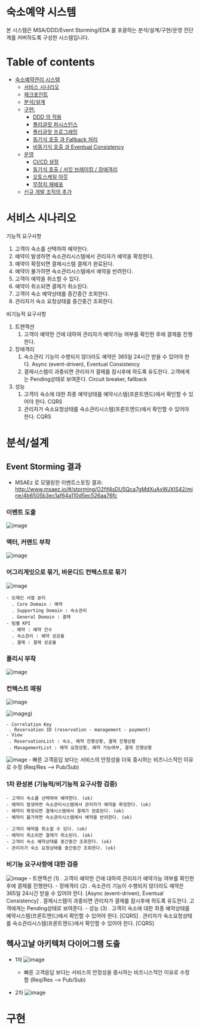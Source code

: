 
# 숙소예약 시스템

본 시스템은 MSA/DDD/Event Storming/EDA 를 포괄하는 분석/설계/구현/운영 전단계를 커버하도록 구성한 시스템입니다.

# Table of contents

- [숙소예약관리 시스템](#---)
  - [서비스 시나리오](#서비스-시나리오)
  - [체크포인트](#체크포인트)
  - [분석/설계](#분석설계)
  - [구현:](#구현-)
    - [DDD 의 적용](#ddd-의-적용)
    - [폴리글랏 퍼시스턴스](#폴리글랏-퍼시스턴스)
    - [폴리글랏 프로그래밍](#폴리글랏-프로그래밍)
    - [동기식 호출 과 Fallback 처리](#동기식-호출-과-Fallback-처리)
    - [비동기식 호출 과 Eventual Consistency](#비동기식-호출-과-Eventual-Consistency)
  - [운영](#운영)
    - [CI/CD 설정](#cicd설정)
    - [동기식 호출 / 서킷 브레이킹 / 장애격리](#동기식-호출-서킷-브레이킹-장애격리)
    - [오토스케일 아웃](#오토스케일-아웃)
    - [무정지 재배포](#무정지-재배포)
  - [신규 개발 조직의 추가](#신규-개발-조직의-추가)

# 서비스 시나리오

기능적 요구사항
1. 고객이 숙소를 선택하여 예약한다.
1. 예약이 발생하면 숙소관리시스템에서 관리자가 예약을 확정한다.
1. 예약이 확정되면 결제시스템 결제가 완료된다.
1. 예약이 불가하면 숙소관리시스템에서 예약을 반려한다.
1. 고객이 예약을 취소할 수 있다.
1. 예약이 취소되면 결제가 취소된다.
1. 고객이 숙소 예약상태를 중간중간 조회한다.
1. 관리자가 숙소 요청상태를 중간중간 조회한다.


비기능적 요구사항
1. 트랜잭션
    1. 고객이 예약한 건에 대하여 관리자가 예약가능 여부를 확인한 후에 결제를 진행한다. 
1. 장애격리
    1. 숙소관리 기능이 수행되지 않더라도 예약은 365일 24시간 받을 수 있어야 한다. Async (event-driven), Eventual Consistency
    1. 결제시스템이 과중되면 관리자가 결제를 잠시후에 하도록 유도한다. 고객에게는 Pending상태로 보여준다. Circuit breaker, fallback
1. 성능
    1. 고객이 숙소에 대한 최종 예약상태를 예약시스템(프론트엔드)에서 확인할 수 있어야 한다. CQRS
    1. 관리자가 숙소요청상태를 숙소관리시스템(프론트엔드)에서 확인할 수 있어야 한다. CQRS


# 분석/설계

## Event Storming 결과
* MSAEz 로 모델링한 이벤트스토밍 결과: http://www.msaez.io/#/storming/O2fif4sDU5Qca7gMdXuAxWJXlS42/mine/4b6505b3ec1af64a110d5ec526aa76fc


### 이벤트 도출
![image](https://user-images.githubusercontent.com/63624005/100561536-85a0fe00-32fc-11eb-867a-661a715ab4dd.png)

  
### 액터, 커맨드 부착
![image](https://user-images.githubusercontent.com/63624005/100561589-a8331700-32fc-11eb-9529-fd5e6fbfb6c1.png)


### 어그리게잇으로 묶기, 바운디드 컨텍스트로 묶기
![image](https://user-images.githubusercontent.com/63624005/100561638-c3058b80-32fc-11eb-85e1-9f02767ec27a.png)


    - 도메인 서열 분리
      . Core Domain : 예약 
      . Supporting Domain : 숙소관리
      . General Domain : 결제
    - 팀별 KPI
      . 예약 : 예약 건수
      . 숙소관리 : 예약 성공율
      . 결제 : 결제 성공율
      

### 폴리시 부착
![image](https://user-images.githubusercontent.com/63624005/100561662-d153a780-32fc-11eb-826a-fdaab23e521d.png)


### 컨텍스트 매핑
![image](https://user-images.githubusercontent.com/63624005/100561689-df092d00-32fc-11eb-9b1a-ed67647284e5.png)

![image](https://user-images.githubusercontent.com/63624005/100561706-ea5c5880-32fc-11eb-84da-5e67a0dab581.png)g)


    - Correlation Key
     . Reservation ID (reservation - management - payment)
    - View
     . ReservationList : 숙소, 예약 진행상황, 결제 진행상황
     . ManagementList : 예약 요청상황, 예약 가능여부, 결제 진행상황 


![image](https://user-images.githubusercontent.com/63624005/100561830-47580e80-32fd-11eb-9277-fe1cae4eecf0.png)
    - 빠른 고객응답 보다는 서비스의 안정성을 더욱 중시하는 비즈니스적인 이유로 수정 (Req/Res --> Pub/Sub)


### 1차 완성본 (기능적/비기능적 요구사항 검증)

    - 고객이 숙소를 선택하여 예약한다. (ok)
    - 예약이 발생하면 숙소관리시스템에서 관리자가 예약을 확정한다. (ok)
    - 예약이 확정되면 결제시스템에서 결제가 완료된다. (ok)
    - 예약이 불가하면 숙소관리시스템에서 예약을 반려한다. (ok)
    
    - 고객이 예약을 취소할 수 있다. (ok)
    - 예약이 취소되면 결제가 취소된다. (ok)
    - 고객이 숙소 예약상태를 중간중간 조회한다. (ok)
    - 관리자가 숙소 요청상태를 중간중간 조회한다. (ok)

   
### 비기능 요구사항에 대한 검증
![image](https://user-images.githubusercontent.com/63624005/100561734-006a1900-32fd-11eb-801c-219aedf91d45.png)
    - 트랜잭션 (1)
      . 고객이 예약한 건에 대하여 관리자가 예약가능 여부를 확인한 후에 결제를 진행한다.
    - 장애격리 (2)
      . 숙소관리 기능이 수행되지 않더라도 예약은 365일 24시간 받을 수 있어야 한다. 
        [Async (event-driven), Eventual Consistency]
      . 결제시스템이 과중되면 관리자가 결제를 잠시후에 하도록 유도한다. 고객에게는 Pending상태로 보여준다. 
    - 성능 (3)
      . 고객이 숙소에 대한 최종 예약상태를 예약시스템(프론트엔드)에서 확인할 수 있어야 한다. [CQRS]
      . 관리자가 숙소요청상태를 숙소관리시스템(프론트엔드)에서 확인할 수 있어야 한다. [CQRS]
    

## 헥사고날 아키텍처 다이어그램 도출
- 1차
![image](https://user-images.githubusercontent.com/63624005/100561868-5939b180-32fd-11eb-8f9a-debfc8a65cc2.png)

    - 빠른 고객응답 보다는 서비스의 안정성을 중시하는 비즈니스적인 이유로 수정함 (Req/Res --> Pub/Sub)

- 2차
![image](https://user-images.githubusercontent.com/63624005/100561892-69519100-32fd-11eb-99f2-1ec26602fcbd.png)



# 구현


